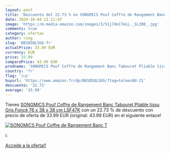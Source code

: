 ```yaml
---
layout: post
title: 'Descuento del 22.73 % en SONGMICS Pouf Coffre de Rangement Banc T'
date: 2020-10-04 21:11:47
image: 'https://m.media-amazon.com/images/I/51jl9nC7eLL._SL200_.jpg'
comments: true
category: ofertas
author: ring
slug: 'B0185QLSUG-fr'
actualPrice: 33.99 EUR
currency: EUR
price: 33.99
comparePrice: 43.99 EUR
prodname: 'SONGMICS Pouf Coffre de Rangement Banc Tabouret Pliable tissu Gris Foncé 76 x 38 x 38 cm LSF47K'
country: 'fr'
flag: '🇫🇷'
buyurl: 'https://www.amazon.fr/dp/B0185QLSUG/?tag=tolees0d-21'
descuento: '22.73'
average: '33.99'
---
```


Tienes [SONGMICS Pouf Coffre de Rangement Banc Tabouret Pliable tissu Gris Foncé 76 x 38 x 38 cm LSF47K](https://www.amazon.fr/dp/B0185QLSUG/?tag=tolees0d-21) con un 22.73 % de descuento con precio de oferta de 33.99 EUR (original: 43.99 EUR) en el siguiente enlace!

[![SONGMICS Pouf Coffre de Rangement Banc T](https://m.media-amazon.com/images/I/51jl9nC7eLL._SL200_.jpg)](https://www.amazon.fr/dp/B0185QLSUG/?tag=tolees0d-21)

ℹ️:


[Accede a la oferta!!](https://www.amazon.fr/dp/B0185QLSUG/?tag=tolees0d-21)

